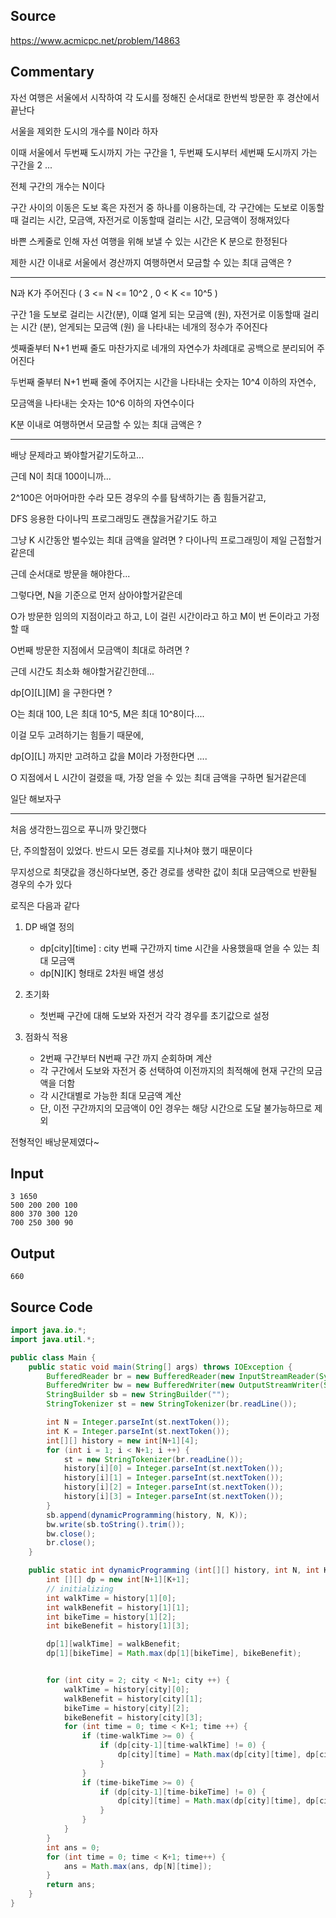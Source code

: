 ## Source

https://www.acmicpc.net/problem/14863

## Commentary 

자선 여행은 서울에서 시작하여 각 도시를 정해진 순서대로 한번씩 방문한 후 경산에서 끝난다

서울을 제외한 도시의 개수를 N이라 하자

이때 서울에서 두번째 도시까지 가는 구간을 1, 두번째 도시부터 세번째 도시까지 가는 구간을 2 ...

전체 구간의 개수는 N이다

구간 사이의 이동은 도보 혹은 자전거 중 하나를 이용하는데, 각 구간에는 도보로 이동할 때 걸리는 시간, 모금액, 자전거로 이동할때 걸리는 시간, 모금액이 정해져있다

바쁜 스케줄로 인해 자선 여행을 위해 보낼 수 있는 시간은 K 분으로 한정된다

제한 시간 이내로 서울에서 경산까지 여행하면서 모금할 수 있는 최대 금액은 ?

-----

N과 K가 주어진다 ( 3 <= N <= 10^2 , 0 < K <= 10^5 )

구간 1을 도보로 걸리는 시간(분), 이떄 얼게 되는 모금액 (원), 자전거로 이동할때 걸리는 시간 (분), 얻게되는 모금액 (원) 을 나타내는 네개의 정수가 주어진다

셋째줄부터 N+1 번째 줄도 마찬가지로 네개의 자연수가 차례대로 공백으로 분리되어 주어진다

두번째 줄부터 N+1 번째 줄에 주어지는 시간을 나타내는 숫자는 10^4 이하의 자연수,

모금액을 나타내는 숫자는 10^6 이하의 자연수이다

K분 이내로 여행하면서 모금할 수 있는 최대 금액은 ?

------

배낭 문제라고 봐야할거같기도하고...

근데 N이 최대 100이니까...

2^100은 어마어마한 수라 모든 경우의 수를 탐색하기는 좀 힘들거같고,

DFS 응용한 다이나믹 프로그래밍도 괜찮을거같기도 하고

그냥 K 시간동안 벌수있는 최대 금액을 알려면 ? 다이나믹 프로그래밍이 제일 근접할거같은데

근데 순서대로 방문을 해야한다...

그렇다면, N을 기준으로 먼저 삼아야할거같은데

O가 방문한 임의의 지점이라고 하고, L이 걸린 시간이라고 하고 M이 번 돈이라고 가정할 때

O번째 방문한 지점에서 모금액이 최대로 하려면 ?

근데 시간도 최소화 해야할거같긴한데...

dp[O][L][M] 을 구한다면 ?

O는 최대 100, L은 최대 10^5, M은 최대 10^8이다....

이걸 모두 고려하기는 힘들기 때문에,

dp[O][L] 까지만 고려하고 값을 M이라 가정한다면 ....

O 지점에서 L 시간이 걸렸을 때, 가장 얻을 수 있는 최대 금액을 구하면 될거같은데

일단 해보자구

----

처음 생각한느낌으로 푸니까 맞긴했다

단, 주의할점이 있었다. 반드시 모든 경로를 지나쳐야 했기 때문이다

무지성으로 최댓값을 갱신하다보면, 중간 경로를 생략한 값이 최대 모금액으로 반환될 경우의 수가 있다

로직은 다음과 같다

1. DP 배열 정의
    - dp[city][time] : city 번째 구간까지 time 시간을 사용했을때 얻을 수 있는 최대 모금액
    - dp[N][K] 형태로 2차원 배열 생성

2. 초기화
    - 첫번째 구간에 대해 도보와 자전거 각각 경우를 초기값으로 설정

3. 점화식 적용
    - 2번째 구간부터 N번째 구간 까지 순회하며 계산
    - 각 구간에서 도보와 자전거 중 선택하여 이전까지의 최적해에 현재 구간의 모금액을 더함
    - 각 시간대별로 가능한 최대 모금액 계산
    - 단, 이전 구간까지의 모금액이 0인 경우는 해당 시간으로 도달 불가능하므로 제외

전형적인 배낭문제였다~


## Input

```
3 1650
500 200 200 100
800 370 300 120
700 250 300 90
```
## Output
```
660
```

## Source Code

```java
import java.io.*;
import java.util.*;

public class Main {
    public static void main(String[] args) throws IOException {
        BufferedReader br = new BufferedReader(new InputStreamReader(System.in));
        BufferedWriter bw = new BufferedWriter(new OutputStreamWriter(System.out));
        StringBuilder sb = new StringBuilder("");
        StringTokenizer st = new StringTokenizer(br.readLine());

        int N = Integer.parseInt(st.nextToken());
        int K = Integer.parseInt(st.nextToken());
        int[][] history = new int[N+1][4];
        for (int i = 1; i < N+1; i ++) {
            st = new StringTokenizer(br.readLine());
            history[i][0] = Integer.parseInt(st.nextToken());
            history[i][1] = Integer.parseInt(st.nextToken());
            history[i][2] = Integer.parseInt(st.nextToken());
            history[i][3] = Integer.parseInt(st.nextToken());
        }
        sb.append(dynamicProgramming(history, N, K));
        bw.write(sb.toString().trim());
        bw.close();
        br.close();
    }

    public static int dynamicProgramming (int[][] history, int N, int K) {
        int [][] dp = new int[N+1][K+1];
        // initializing
        int walkTime = history[1][0];
        int walkBenefit = history[1][1];
        int bikeTime = history[1][2];
        int bikeBenefit = history[1][3];

        dp[1][walkTime] = walkBenefit;
        dp[1][bikeTime] = Math.max(dp[1][bikeTime], bikeBenefit);


        for (int city = 2; city < N+1; city ++) {
            walkTime = history[city][0];
            walkBenefit = history[city][1];
            bikeTime = history[city][2];
            bikeBenefit = history[city][3];
            for (int time = 0; time < K+1; time ++) {
                if (time-walkTime >= 0) {
                    if (dp[city-1][time-walkTime] != 0) {
                        dp[city][time] = Math.max(dp[city][time], dp[city-1][time-walkTime] + walkBenefit);
                    }
                }
                if (time-bikeTime >= 0) {
                    if (dp[city-1][time-bikeTime] != 0) {
                        dp[city][time] = Math.max(dp[city][time], dp[city-1][time-bikeTime] + bikeBenefit);
                    }
                }
            }
        }
        int ans = 0;
        for (int time = 0; time < K+1; time++) {
            ans = Math.max(ans, dp[N][time]);
        }
        return ans;
    }
}
```
